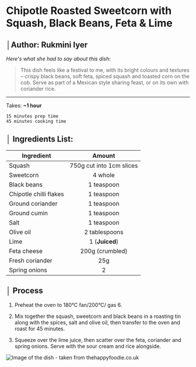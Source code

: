 # **Chipotle Roasted Sweetcorn with Squash, Black Beans, Feta & Lime**

## │Author: **Rukmini Iyer**

_Here's what she had to say about this dish:_

> This dish feels like a festival to me, with its bright colours and textures – crispy black beans, soft feta, spiced squash and toasted corn on the cob. Serve as part of a Mexican style sharing feast, or on its own with coriander rice.

---

Takes: **~1 hour**

    15 minutes prep time
    45 minutes cooking time

## │ Ingredients List:

| Ingredient             |          Amount          |
| ---------------------- | :----------------------: |
| Squash                 | 750g cut into 1cm slices |
| Sweetcorn              |         4 whole          |
| Black beans            |        1 teaspoon        |
| Chipotle chilli flakes |        1 teaspoon        |
| Ground coriander       |        1 teaspoon        |
| Ground cumin           |        1 teaspoon        |
| Salt                   |        1 teaspoon        |
| Olive oil              |      2 tablespoons       |
| Lime                   |      1 (**Juiced**)      |
| Feta cheese            |     200g (crumbled)      |
| Fresh coriander        |           25g            |
| Spring onions          |            2             |

## │ Process

1. Preheat the oven to 180°C fan/200°C/ gas 6.

2. Mix together the squash, sweetcorn and black beans in a roasting tin along with the spices, salt and olive oil, then transfer to the oven and roast for 45 minutes.

3. Squeeze over the lime juice, then scatter over the feta, coriander and spring onions. Serve with the sour cream and rice alongside.

![Image of the dish - taken from thehappyfoodie.co.uk](https://thehappyfoodie.co.uk/wp-content/uploads/2021/08/chipotle-sweetcorn-grt-8ed9af10-52bd-473d-aabf-a45d287bb1f7_s900x0_c1804x1051_l0x470.jpg)
